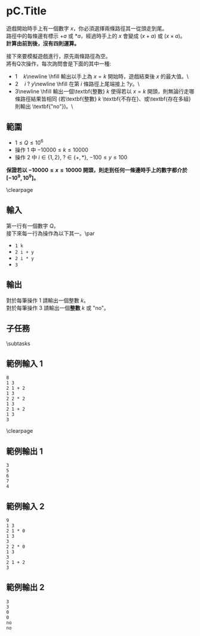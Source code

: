 # pC.Title
遊戲開始時手上有一個數字 $x$，你必須選擇兩條路徑其一從頭走到尾。\
路徑中的每條邊有標示 $+a$ 或 $*a$，經過時手上的 $x$ 會變成 $(x + a)$ 或 $(x \times a)$。\
**計算由前到後，沒有四則運算。**

接下來要模擬遊戲進行，原先兩條路徑為空。\
將有Q次操作，每次詢問會是下面的其中一種:

 - $1\quad k$\newline \hfill 輸出以手上為 $x=k$ 開始時，遊戲結束後 $x$ 的最大值。\
 - $2\quad i\ ?\ y$\newline \hfill 在第 $i$ 條路徑上尾端接上 $?y$。\
 - $3$\newline \hfill 輸出一個\textbf{整數} $k$ 使得若以 $x=k$ 開頭，則無論行走哪條路徑結果皆相同 (若\textbf{整數} $k$ \textbf{不存在}、或\textbf{存在多組}則輸出 \textbf{"no"})。\

## 範圍
- $1 \leq Q \leq 10^6$
- 操作 $1$ 中 $-10000 \leq k \leq 10000$
- 操作 $2$ 中 $i \in \{1, 2\}$, $? \in \{+, *\}$, $-100 \leq y \leq 100$

**保證若以 $-10000 \leq x \leq 10000$ 開頭，則走到任何一條邊時手上的數字都介於 $[-10^9, 10^9]$。**

\clearpage

## 輸入
第一行有一個數字 $Q$。\
接下來每一行為操作為以下其一。\par
 - `1 k`
 - `2 i + y`
 - `2 i * y`
 - `3`

## 輸出
對於每筆操作 $1$ 請輸出一個整數 $k$。\
對於每筆操作 $3$ 請輸出一個**整數** $k$ 或 "no"。

## 子任務
\subtasks

## 範例輸入 1
```
8
1 3
2 1 + 2
1 3
2 2 * 2
1 3
2 1 + 2
1 3
3
```

\clearpage

## 範例輸出 1
```
3
5
6
7
4
```

## 範例輸入 2
```
9
1 3
2 1 * 0
1 3
3
2 2 * 0
1 3
3
2 1 + 2
3
```

## 範例輸出 2
```
3
3
0
0
no
no
```
